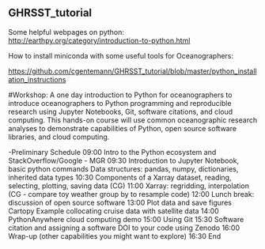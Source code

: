 ## GHRSST_tutorial

Some helpful webpages on python:
http://earthpy.org/category/introduction-to-python.html

How to install miniconda with some useful tools for Oceanographers:

https://github.com/cgentemann/GHRSST_tutorial/blob/master/python_installation_instructions

#Workshop:
A one day introduction to Python for oceanographers to introduce oceanographers to Python programming and reproducible research using Jupyter Notebooks, Git, software citations, and cloud computing.  This hands-on course will use common oceanographic research analyses to demonstrate capabilities of Python, open source software libraries, and cloud computing.
 
-Preliminary Schedule
09:00    Intro to the Python ecosystem and StackOverflow/Google - MGR
09:30    Introduction to Jupyter Notebook, basic python commands
	 Data structures: pandas, numpy, dictionaries, inherited data types
10:30    Components of a Xarray dataset, reading, selecting, plotting, saving data (CG) 
11:00    Xarray:  regridding, interpolation (CG - compare toy weather group by to resample code)
12:00    Lunch break: discussion of open source software
13:00   Plot data and save figures
	Cartopy
	Example collocating cruise data with satellite data
14:00   PythonAnywhere cloud computing demo
15:00    Using Git
15:30   Software citation and assigning a software DOI to your code using Zenodo
16:00    Wrap-up (other capabilities you might want to explore)
16:30    End
